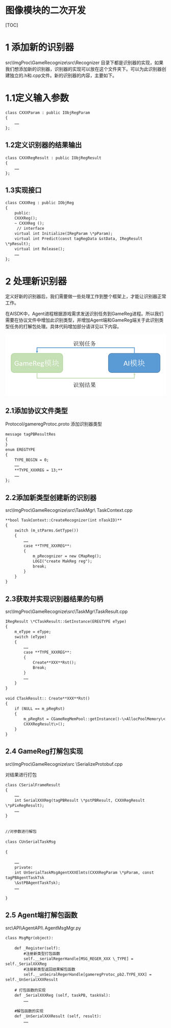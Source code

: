 

# 图像模块的二次开发

[TOC]

# 1 添加新的识别器

src\\ImgProc\\GameRecognize\\src\\Recognizer
目录下都是识别器的实现，如果我们想添加新的识别器，识别器的实现可以放在这个文件夹下。可以为此识别器创建独立的.h和.cpp文件。新的识别器的内容，主要如下。

# 1.1定义输入参数

	class CXXXParam : public IObjRegParam
	{
		……
	};

## 1.2定义识别器的结果输出

	class CXXXRegResult : public IObjRegResult
	{
		……
	};

## 1.3实现接口

	class CXXXReg : public IObjReg
	{
		public:
		CXXXReg();
		~ CXXXReg ();
		 // interface
		virtual int Initialize(IRegParam \*pParam);
		virtual int Predict(const tagRegData &stData, IRegResult \*pResult);
		virtual int Release();
		……
	};

# 2 处理新识别器


定义好新的识别器后，我们需要做一些处理工作到整个框架上，才能让识别器正常工作。

在AISDK中，Agent进程根据游戏需求发送识别任务到GameReg进程。所以我们需要在协议文件中增加此识别类型，并增加Agent端和GameReg端关于此识别类型任务的打解包处理。具体代码增加部分请详见以下内容。

![](../img/GameReg_AI.png)

## 2.1添加协议文件类型

Protocol/gameregProtoc.proto 添加识别器类型

	message tagPBResultRes
	{
	}
	enum EREGTYPE
	{
		TYPE_BEGIN = 0;
		……
		**TYPE_XXXREG = 13;**
		……
	};

2.2添加新类型创建新的识别器
---------------------------

src\\ImgProc\\GameRecognize\\src\\TaskMgr\\ TaskContext.cpp
    
	**bool TaskContext::CreateRecognizer(int nTaskID)**
	{
	    switch (m_stParms.GetType())
	    {
	        ……
	        case **TYPE_XXXREG**:
	        {
	            m_pRecognizer = new CMapReg();
	            LOGI("create MakReg reg");
	            break;
	        }
	    }
	}

## 2.3获取并实现识别器结果的句柄


src\\ImgProc\\GameRecognize\\src\\TaskMgr\\TaskResult.cpp

	IRegResult \*CTaskResult::GetInstance(EREGTYPE eType)
	{
		m_eType = eType;
		switch (eType)
		{
			……
			case **TYPE_XXXREG**:
			{
				Create**XXX**Rst();
				Break;
			}
			……
		}
	}
	
	void CTaskResult:: Create**XXX**Rst()
	{
		if (NULL == m_pRegRst)
		{
			m_pRegRst = CGameRegMemPool::getInstance()-\>AllocPoolMemory\<
			CXXXRegResult\>();
		}
	}

## 2.4 GameReg打解包实现


src\\ImgProc\\GameRecognize\\src \\SerializeProtobuf.cpp

对结果进行打包


	class CSerialFrameResult
	{
		……
		int SerialXXXReg(tagPBResult \*pstPBResult, CXXXRegResult \*pPixRegResult);
		……
	}


	//对参数进行解包
	
	class CUnSerialTaskMsg
	
	{
	
		……
		private:
		int UnSerialTaskMsgAgentXXXElmts(CXXXRegParam \*pParam, const tagPBAgentTaskTsk
		\&stPBAgentTaskTsk);
		……
	
	}

## 2.5 Agent端打解包函数


src\\API\\AgentAPI\\ AgentMsgMgr.py

	class MsgMgr(object):
	
		def _Register(self):
			#注册新类型打包函数
			self.__serialRegerHandle[MSG_REGER_XXX \_TYPE] = self._SerialXXXReg
			#注册新类型返回结果解包函数
			self.__unSeiralRegerHandle[gameregProtoc_pb2.TYPE_XXX] = self._UnSerialXXXResult
		
		# 打包函数的实现
		def _SerialXXXReg (self, taskPB, taskVal):
			……
		
		#解包函数的实现
		def _UnSerialXXXResult (self, result):
			……